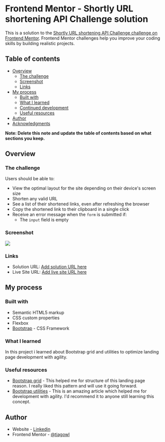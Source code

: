 # Frontend Mentor - Shortly URL shortening API Challenge solution

This is a solution to the [Shortly URL shortening API Challenge challenge on Frontend Mentor](https://www.frontendmentor.io/challenges/url-shortening-api-landing-page-2ce3ob-G). Frontend Mentor challenges help you improve your coding skills by building realistic projects. 

## Table of contents

- [Overview](#overview)
  - [The challenge](#the-challenge)
  - [Screenshot](#screenshot)
  - [Links](#links)
- [My process](#my-process)
  - [Built with](#built-with)
  - [What I learned](#what-i-learned)
  - [Continued development](#continued-development)
  - [Useful resources](#useful-resources)
- [Author](#author)
- [Acknowledgments](#acknowledgments)

**Note: Delete this note and update the table of contents based on what sections you keep.**

## Overview

### The challenge

Users should be able to:

- View the optimal layout for the site depending on their device's screen size
- Shorten any valid URL
- See a list of their shortened links, even after refreshing the browser
- Copy the shortened link to their clipboard in a single click
- Receive an error message when the `form` is submitted if:
  - The `input` field is empty

### Screenshot

![](./screenshot.jpg)

### Links

- Solution URL: [Add solution URL here](https://your-solution-url.com)
- Live Site URL: [Add live site URL here](https://your-live-site-url.com)

## My process

### Built with

- Semantic HTML5 markup
- CSS custom properties
- Flexbox
- [Bootstrap](https://getbootstrap.com/) - CSS Framework

### What I learned

In this project i learned about Bootstrap grid and utilities to optimize landing page development with agility.

### Useful resources

- [Bootstrap grid](https://getbootstrap.com/docs/5.2/layout/grid/) - This helped me for structure of this landing page reason. I really liked this pattern and will use it going forward.
- [Bootstrap utilities](https://getbootstrap.com/docs/5.2/utilities/) - This is an amazing article which helped me for development with agility. I'd recommend it to anyone still learning this concept.

## Author

- Website - [Linkedin](https://www.linkedin.com/in/tiago-winkel-landi-b1597a136/)
- Frontend Mentor - [@tiagowl](https://www.frontendmentor.io/profile/tiagowl)
